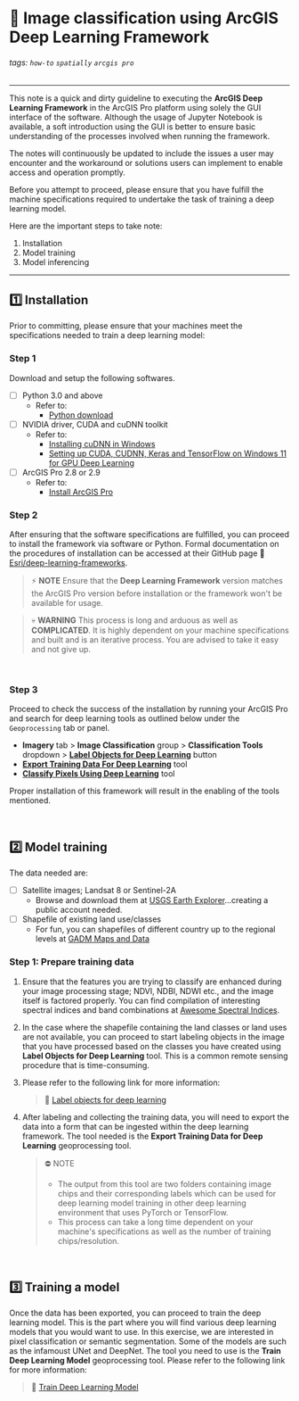 # 🚀 Image classification using ArcGIS Deep Learning Framework

###### tags: `how-to` `spatially` `arcgis pro`
---------------------------
This note is a quick and dirty guideline to executing the **ArcGIS Deep Learning Framework** in the ArcGIS Pro platform using solely the GUI interface of the software. Although the usage of Jupyter Notebook is available, a soft introduction using the GUI is better to ensure basic understanding of the processes involved when running the framework.

The notes will continuously be updated to include the issues a user may encounter and the workaround or solutions users can implement to enable access and operation promptly. 

Before you attempt to proceed, please ensure that you have fulfill the machine specifications required to undertake the task of training a deep learning model. 

Here are the important steps to take note:

1. Installation
2. Model training
3. Model inferencing

--------------------------
## 1️⃣ Installation

Prior to committing, please ensure that your machines meet the specifications needed to train a deep learning model:

### **Step 1**
Download and setup the following softwares.
- [ ] Python 3.0 and above
    - Refer to:
        - [Python download](https://www.python.org/downloads/)
- [ ] NVIDIA driver, CUDA and cuDNN toolkit
    - Refer to: 
        - [Installing cuDNN in Windows](https://docs.nvidia.com/deeplearning/cudnn/install-guide/index.html#install-windows) 
        - [Setting up CUDA, CUDNN, Keras and TensorFlow on Windows 11 for GPU Deep Learning](https://youtu.be/OEFKlRSd8Ic)
- [ ] ArcGIS Pro 2.8 or 2.9
    - Refer to:
        - [Install ArcGIS Pro](https://pro.arcgis.com/en/pro-app/2.8/get-started/install-and-sign-in-to-arcgis-pro.htm)

### **Step 2**

After ensuring that the software specifications are fulfilled, you can proceed to install the framework via software or Python. Formal documentation on the procedures of installation can be accessed at their GitHub page  🔗 [Esri/deep-learning-frameworks](https://github.com/Esri/deep-learning-frameworks/blob/master/README.md?rmedium=links_esri_com_b_d&rsource=https%3A%2F%2Flinks.esri.com%2Fdeep-learning-framework-install).

> ⚡ **NOTE**
> Ensure that the **Deep Learning Framework** version matches the ArcGIS Pro version before installation or the framework won't be available for usage.


> 💀 **WARNING**
> This process is long and arduous as well as **COMPLICATED**. It is highly dependent on your machine specifications and built and is an iterative process. You are advised to take it easy and not give up. 

<br />

### **Step 3**
Proceed to check the success of the installation by running your ArcGIS Pro and search for deep learning tools as outlined below under the `Geoprocessing` tab or panel.

- **Imagery** tab > **Image Classification** group > **Classification Tools** dropdown > [**Label Objects for Deep Learning**](https://pro.arcgis.com/en/pro-app/2.8/tool-reference/image-analyst/export-training-data-for-deep-learning.htm) button
- [**Export Training Data For Deep Learning**](https://pro.arcgis.com/en/pro-app/2.8/tool-reference/image-analyst/export-training-data-for-deep-learning.htm) tool 
- [**Classify Pixels Using Deep Learning**](https://pro.arcgis.com/en/pro-app/2.8/tool-reference/image-analyst/classify-pixels-using-deep-learning.htm) tool

Proper installation of this framework will result in the enabling of the tools mentioned.

<br />

## 2️⃣ Model training
The data needed are:
- [ ]  Satellite images; Landsat 8 or Sentinel-2A
    - Browse and download them at [USGS Earth Explorer](https://earthexplorer.usgs.gov/)...creating a public account needed. 
- [ ] Shapefile of existing land use/classes
    - For fun, you can shapefiles of different country up to the regional levels at [GADM Maps and Data](https://gadm.org/index.html)

### **Step 1: Prepare training data**
1. Ensure that the features you are trying to classify are enhanced during your image processing stage; NDVI, NDBI, NDWI etc., and the image itself is factored properly. You can find compilation of interesting spectral indices and band combinations at [Awesome Spectral Indices](https://github.com/awesome-spectral-indices/awesome-spectral-indices).

2. In the case where the shapefile containing the land classes or land uses are not available, you can proceed to start labeling objects in the image that you have processed based on the classes you have created using **Label Objects for Deep Learning** tool. This is a common remote sensing procedure that is time-consuming. 

3. Please refer to the following link for more information: 
    > 🔗 [Label objects for deep learning](https://pro.arcgis.com/en/pro-app/2.8/help/analysis/image-analyst/label-objects-for-deep-learning.htm)

4. After labeling and collecting the training data, you will need to export the data into a form that can be ingested within the deep learning framework. The tool needed is the **Export Training Data for Deep Learning** geoprocessing tool. 
    > ⛔ NOTE
    > - The output from this tool are two folders containing image chips and their corresponding labels which can be used for deep learning model training in other deep learning environment that uses PyTorch or TensorFlow. 
    > - This process can take a long time dependent on your machine's specifications as well as the number of training chips/resolution.


<br />


## 3️⃣ Training a model
Once the data has been exported, you can proceed to train the deep learning model. This is the part where you will find various deep learning models that you would want to use. In this exercise, we are interested in pixel classification or semantic segmentation. Some of the models are such as the infamoust UNet and DeepNet. The tool you need to use is the **Train Deep Learning Model** geoprocessing tool. Please refer to the following link for more information:

> 🔗 [Train Deep Learning Model](https://pro.arcgis.com/en/pro-app/2.8/tool-reference/image-analyst/train-deep-learning-model.htm)
